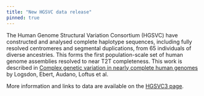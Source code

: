 ```yaml
---
title: "New HGSVC data release"
pinned: true
---
```


The Human Genome Structural Variation Consortium (HGSVC) have constructed and analysed complete haplotype sequences, including fully resolved centromeres and segmental duplications, from 65 individuals of diverse ancestries. This forms the first population-scale set of human genome assemblies resolved to near T2T completeness. This work is described in [Complex genetic variation in nearly complete human genomes](https://www.biorxiv.org/content/10.1101/2024.09.24.614721v1) by Logsdon, Ebert, Audano, Loftus et al.

More information and links to data are available on the [HGSVC3 page](https://www.internationalgenome.org/data-portal/data-collection/hgsvc3).
